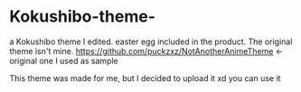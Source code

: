 # Kokushibo-theme-
a Kokushibo theme I edited. easter egg included in the product.
The original theme isn't mine.
https://github.com/puckzxz/NotAnotherAnimeTheme <- original one I used as sample

This theme was made for me, but I decided to upload it xd
you can use it 
